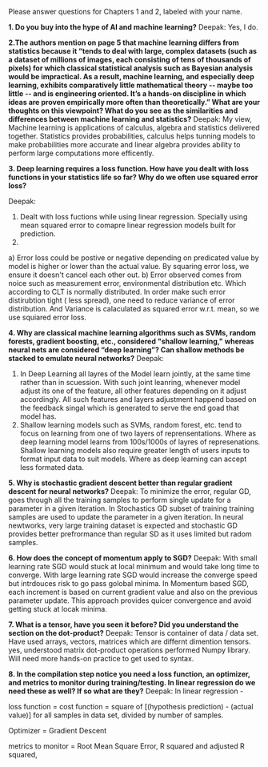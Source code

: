 
Please answer questions for Chapters 1 and 2, labeled with your name.


**1. Do you buy into the hype of AI and machine learning?**
Deepak: Yes, I do. 

**2.The authors mention on page 5 that machine learning differs from statistics because it “tends to deal with large, complex datasets (such as a dataset of millions of images, each consisting of tens of thousands of pixels) for which classical statistical analysis such as Bayesian analysis would be impractical.  As a result, machine learning, and especially deep learning, exhibits comparatively little mathematical theory -- maybe too little -- and is engineering oriented.  It’s a hands-on discipline in which ideas are proven empirically more often than theoretically.”
What are your thoughts on this viewpoint?  What do you see as the similarities and differences between machine learning and statistics?**
Deepak:
My view, Machine learning is applications of calculus, algebra and statistics delivered together.
Statistics provides probabilities, calculus helps tunning models to make probabilities more accurate and linear algebra provides ability to perform large computations more efficently. 


**3. Deep learning requires a loss function.  How have you dealt with loss functions in your statistics life so far?  Why do we often use squared error loss?**

Deepak: 
1) Dealt with loss fuctions while using linear regression. Specially using mean squared error to comapre linear regression models built for prediction.
2) 
 a) Error loss could be postive or negative depending on predicated value by model is higher or lower than the actual value. By squaring error loss, we ensure it doesn't cancel each other out.
 b) Error observed comes from noice such as measurement error, environmental distribution etc. Which according to CLT is normally distributed. In order make such error distirubtion tight ( less spread), one need to reduce variance of error distribution. And Variance is calaculated as squared error w.r.t. mean, so we use squiared error loss.


**4. Why are classical machine learning algorithms such as SVMs, random forests, gradient boosting, etc., considered "shallow learning," whereas neural nets are considered “deep learning”? Can shallow methods be stacked to emulate neural networks?**
Deepak:
1) In Deep Learning all layres of the Model learn jointly, at the same time rather than in scuession. With such joint leanring, whenever model adjust its one of the feature, all other features depending on it adjust accordingly. All such features and layers adjustment happend based on the feedback singal which is generated to serve the end goad that model has.
2) Shallow learning models such as SVMs, random forest,  etc. tend to focus on learning from one of two layers of reprensentations. Where as deep learning model learns from 100s/1000s of layres of represenations. 
Shallow learning models also require greater length of users inputs to format input data to suit models. Where as deep learning can accept less formated data. 


**5. Why is stochastic gradient descent better than regular gradient descent for neural networks?**
Deepak:
To minimize the error, regular GD, goes through all the training samples to perform single update for a parameter in a given iteration. In Stochastics GD subset of training training samples are used to update the parameter in a given iteration.
In neural newtworks, very large training dataset is expected and stochastic GD provides better prefrormance than regular SD as it uses limited but radom samples.


**6. How does the concept of momentum apply to SGD?**
Deepak:
With small learning rate SGD would stuck at local minimum and would take long time to converge. With large learning rate SGD would increase the converge speed but intrdouces risk to go pass golobal minima.
In Momentum based SGD, each increment is based on current gradient value and also on the previous parameter update. This approach provides quicer convergence and avoid getting stuck at locak minima.


**7. What is a tensor, have you seen it before?  Did you understand the section on the dot-product?**
Deepak:
Tensor is container of data / data set. Have used arrays, vectors, matrices which are differnt dimention tensors. yes, understood matrix dot-product operations performed Numpy library. Will need more hands-on practice to get used to syntax.




**8. In the compilation step notice you need a loss function, an optimizer, and metrics to monitor during training/testing. In linear regression do we need these as well? If so what are they?**
Deepak:
In linear regression -

loss function = cost function = square of [(hypothesis prediction) - (actual value)] for all samples in data set, divided by number of samples.

Optimizer = Gradient Descent

metrics to monitor = Root Mean Square Error, R squared and adjusted R squared, 



